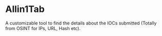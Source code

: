 # Allin1Tab
A customizable tool to find the details about the IOCs submitted (Totally from OSINT for IPs, URL, Hash etc).
